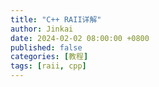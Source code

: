 ```yaml
---
title: "C++ RAII详解"
author: Jinkai
date: 2024-02-02 08:00:00 +0800
published: false
categories: [教程]
tags: [raii, cpp]
---
```



